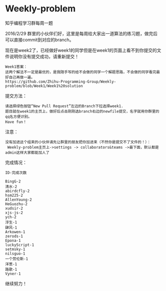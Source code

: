 # Weekly-problem
知乎编程学习群每周一题


2016/2/29
群里的小伙伴们好，这里是每周给大家出一道算法的练习题，做完后可以直接commit到对应的branch。

现在是week2了，已经做好week1的同学但是在week1的页面上看不到你提交的文件说明你没有提交成功，请重新提交！

	Week1答案：
	这两个解法不一定是最优的，是我随手写的给不会做的同学一个解题思路，不会做的同学看完最好自己再做一遍。
	https://github.com/Zhihu-Programming-Group/Weekly-problem/blob/Week1/Week1%20solution

提交方法：

    请选择绿色按钮“New Pull Request”左边的Branch下拉选择week1.
    题目就在week1的主页上，做好后点击刚刚选branch右边的newfile提交，名字就用你群里的qq名方便识别。
	Have fun！


注意：

	没有加进这个组来的小伙伴请先让群里的朋友把你加进来（不然你是提交不了文件的！）：
	 Weekly-problem主页上->settings -> collaborators&teams ->最下面，默认都是admin这样大家都能加人了
	 
完成情况：
	
	ID-完成次数
	
	BingG-2
	清水-2
	abirdcfly-2
	hsm225-2
	AllenYoung-2
	HeGuozhu-2
	xudsir-2
	xjs-js-2
	ych-2
	浮生-1
	肆风-1
	Arkowen-1
	zerods-1
	Epona-1
	luckyScript-1
	setmsky-1
	nilsguo-1
	一个劳伦斯-1
	洋葱-1
	路歌-1
	Vyner-1
	
继续努力！
